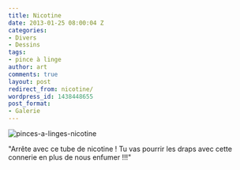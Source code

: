 ```yaml
---
title: Nicotine
date: 2013-01-25 08:00:04 Z
categories:
- Divers
- Dessins
tags:
- pince à linge
author: art
comments: true
layout: post
redirect_from: nicotine/
wordpress_id: 1438448655
post_format:
- Galerie
---
```


<img alt="pinces-a-linges-nicotine" data-src="https://static.irz.fr/2013/01/pinces-a-linges-nicotine-1024x633.png" src="https://static.irz.fr/thumb.php?size=<100&crop=0&src=https://static.irz.fr/2013/01/pinces-a-linges-nicotine-1024x633.png" />



"Arrête avec ce tube de nicotine ! Tu vas pourrir les draps avec cette connerie en plus de nous enfumer !!!"
